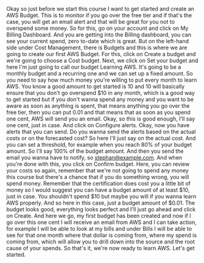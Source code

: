 
<v Lecturer>Okay so just before we start this course</v>
I want to get started and create an AWS Budget.
This is to monitor if you go over the free tier
and if that's the case, you will get an email alert
and that will be great for you
not to overspend some money.
So for this, go on your account
and click on My Billing Dashboard.
And you are getting into the Billing dashboard,
you can see your current spend,
zero to-date which is great.
But on the left-hand side under Cost Management,
there is Budgets and this is where we are going
to create our first AWS Budget.
For this, click on Create a budget
and we're going to choose a Cost budget.
Next, we click on Set your budget
and here I'm just going to call our budget Learning AWS.
It's going to be a monthly budget
and a recurring one
and we can set up a fixed amount.
So you need to say how much money
you're willing to put every month to learn AWS.
You know a good amount to get started is 10
and 10 will basically ensure
that you don't go overspend $10 in any month,
which is a good way to get started
but if you don't wanna spend any money
and you want to be aware as soon as anything is spent,
that means anything you go over the free tier,
then you can put 0.01 and that means
that as soon as you spend one cent,
AWS will send you an email.
Okay, so this is good enough,
I'll say one cent, just in case.
And click on Configure alerts.
Okay, now you have alerts that you can send.
Do you wanna send the alerts based on the actual costs
or on the forecasted cost?
So here I'll just say on the actual cost.
And you can set a threshold,
for example when you reach 80% of your budget amount.
So I'll say 100% of the budget amount.
And then you send the email you wanna have
to notify, so stephan@example.com.
And when you're done with this,
you click on Confirm budget.
Here, you can review your costs
so again, remember that we're not going to spend
any money this course but there's a chance
that if you do something wrong, you will spend money.
Remember that the certification does cost you
a little bit of money so I would suggest
you can have a budget amount of at least $10, just in case.
You shouldn't spend $10 but maybe you will
if you wanna learn AWS properly.
And so here in this case, just a budget amount of $0.01.
The budget looks good, everything looks perfect
and I'll just go ahead and click on Create.
And here we go, my first budget has been created
and now if I go over this one cent
I will receive an email from AWS and I can take action,
for example I will be able to look at my bills
and under Bills I will be able to see
for that one month where that dollar is coming from,
where my spend is coming from,
which will allow you to drill down into the source
and the root cause of your spends.
So that's it, we're now ready to learn AWS.
Let's get started.